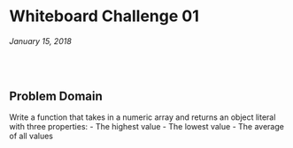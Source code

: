 # Whiteboard Challenge 01
###### January 15, 2018
&nbsp;
&nbsp;
&nbsp;
## Problem Domain
Write a function that takes in a numeric array and returns an object literal with three properties: - The highest value - The lowest value - The average of all values